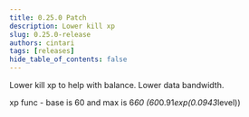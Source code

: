 ```yaml
---
title: 0.25.0 Patch
description: Lower kill xp
slug: 0.25.0-release
authors: cintari
tags: [releases]
hide_table_of_contents: false
---
```


Lower kill xp to help with balance. Lower data bandwidth.

<!-- truncate -->

xp func - base is 60 and max is 6*60 (60*0.91*exp(0.0943*level))

